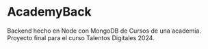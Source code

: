 # AcademyBack
Backend hecho en Node con MongoDB de Cursos de una academia. Proyecto final para el curso Talentos Digitales 2024.
